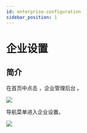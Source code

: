```yaml
---
id: enterprise-configuration
sidebar_position: 1
---
```


# 企业设置

## 简介[](#jian-jie)

在首页中点击 ，企业管理后台 。‌

![](/img/assets-M2qbZInaXgdm8kkNosp-MkHCXjMr7nD3UNjzasn-MkHCcsickB1SlV1OGsEimage.png)

导航菜单进入企业设置。

![](/img/assets-M2qbZInaXgdm8kkNosp-MkHCXjMr7nD3UNjzasn-MkHD5FJ5c6vd5DmDe9Mimage.png)
